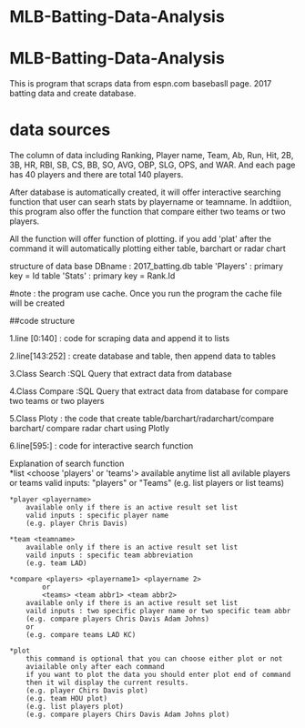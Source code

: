 # MLB-Batting-Data-Analysis

# MLB-Batting-Data-Analysis

This is program that scraps data from espn.com basebasll page. 
2017 batting data and create database.

# data sources

The column of data including Ranking, Player name, Team, Ab, Run, Hit, 
2B, 3B, HR, RBI, SB, CS, BB, SO, AVG, OBP, SLG, OPS, and WAR. 
And each page has 40 players and there are total 140 players. 


After database is automatically created, 
it will offer interactive searching function that 
user can searh stats by playername or teamname. 
In addtiion, this program also offer the function that
compare either two teams or two players. 

All the function will offer function of plotting. 
if you add 'plat' after the command it will automatically plotting 
either table, barchart or radar chart 


structure of data base 
DBname : 2017_batting.db
table 'Players' : primary key = Id
table 'Stats' : primary key = Rank.Id

#note : the program use cache. Once you run the program the cache file will be created




##code structure 

1.line [0:140]
  : code for scraping data and append it to lists 
 
2.line[143:252]
  : create database and table, then append data to tables
  
3.Class Search 
  :SQL Query that extract data from database 

4.Class Compare
  :SQL Query that extract data from database for compare two teams or two players
  

5.Class Ploty 
  : the code that create table/barchart/radarchart/compare barchart/ compare radar chart using Plotly
  

6.line[595:] 
  : code for interactive search function 
  


Explanation of search function  
    *list <choose 'players' or 'teams'> 
        available anytime
        list all avilable players or teams
        valid inputs: "players" or "Teams"
        (e.g. list players or list teams)

    *player <playername>
        available only if there is an active result set list 
        valid inputs : specific player name 
        (e.g. player Chris Davis)

    *team <teamname>
        available only if there is an active result set list
        vaild inputs : specific team abbreviation
        (e.g. team LAD)

    *compare <players> <playername1> <playername 2>
            or  
            <teams> <team abbr1> <team abbr2>
        available only if there is an active result set list 
        vaild inputs : two specific player name or two specific team abbr
        (e.g. compare players Chris Davis Adam Johns)
        or
        (e.g. compare teams LAD KC)

    *plot 
        this command is optional that you can choose either plot or not
        aviailable only after each command
        if you want to plot the data you should enter plot end of command
        then it wil display the current results.
        (e.g. player Chirs Davis plot)
        (e.g. team HOU plot)
        (e.g. list players plot)
        (e.g. compare players Chirs Davis Adam Johns plot)
  
